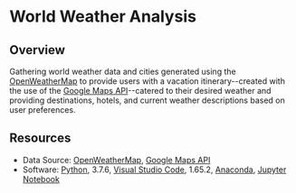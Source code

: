 # World Weather Analysis

## Overview

Gathering world weather data and cities generated using the [OpenWeatherMap](https://openweathermap.org) to provide users with a vacation itinerary--created with the use of the [Google Maps API](https://developers.google.com/maps)--catered to their desired weather and providing destinations, hotels, and current weather descriptions based on user preferences.

## Resources
- Data Source: [OpenWeatherMap](https://openweathermap.org),
[Google Maps API](https://developers.google.com/maps)
- Software: [Python](https://www.python.org/), 3.7.6, [Visual Studio Code](https://code.visualstudio.com/), 1.65.2, [Anaconda](https://www.anaconda.com/), [Jupyter Notebook](https://jupyter.org/)
